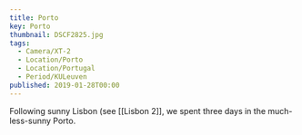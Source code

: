 ```yaml
---
title: Porto
key: Porto
thumbnail: DSCF2825.jpg
tags:
  - Camera/XT-2
  - Location/Porto
  - Location/Portugal
  - Period/KULeuven
published: 2019-01-28T00:00
---
```

Following sunny Lisbon (see [[Lisbon 2]], we spent three days in the much-less-sunny Porto.
